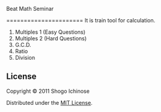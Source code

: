 Beat Math Seminar

======================
It is train tool for calculation.

1. Multiples 1 (Easy Questions)
2. Multiples 2 (Hard Questions)
3. G.C.D.
4. Ratio
5. Division

## License
Copyright &copy; 2011 Shogo Ichinose

Distributed under the [MIT License][mit].


[MIT]: http://www.opensource.org/licenses/mit-license.php
